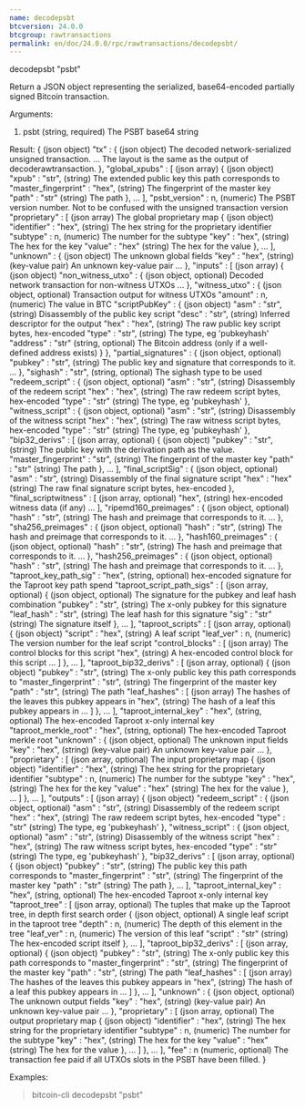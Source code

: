 ```yaml
---
name: decodepsbt
btcversion: 24.0.0
btcgroup: rawtransactions
permalink: en/doc/24.0.0/rpc/rawtransactions/decodepsbt/
---
```


decodepsbt "psbt"

Return a JSON object representing the serialized, base64-encoded partially signed Bitcoin transaction.

Arguments:
1. psbt    (string, required) The PSBT base64 string

Result:
{                                          (json object)
  "tx" : {                                 (json object) The decoded network-serialized unsigned transaction.
    ...                                    The layout is the same as the output of decoderawtransaction.
  },
  "global_xpubs" : [                       (json array)
    {                                      (json object)
      "xpub" : "str",                      (string) The extended public key this path corresponds to
      "master_fingerprint" : "hex",        (string) The fingerprint of the master key
      "path" : "str"                       (string) The path
    },
    ...
  ],
  "psbt_version" : n,                      (numeric) The PSBT version number. Not to be confused with the unsigned transaction version
  "proprietary" : [                        (json array) The global proprietary map
    {                                      (json object)
      "identifier" : "hex",                (string) The hex string for the proprietary identifier
      "subtype" : n,                       (numeric) The number for the subtype
      "key" : "hex",                       (string) The hex for the key
      "value" : "hex"                      (string) The hex for the value
    },
    ...
  ],
  "unknown" : {                            (json object) The unknown global fields
    "key" : "hex",                         (string) (key-value pair) An unknown key-value pair
    ...
  },
  "inputs" : [                             (json array)
    {                                      (json object)
      "non_witness_utxo" : {               (json object, optional) Decoded network transaction for non-witness UTXOs
        ...
      },
      "witness_utxo" : {                   (json object, optional) Transaction output for witness UTXOs
        "amount" : n,                      (numeric) The value in BTC
        "scriptPubKey" : {                 (json object)
          "asm" : "str",                   (string) Disassembly of the public key script
          "desc" : "str",                  (string) Inferred descriptor for the output
          "hex" : "hex",                   (string) The raw public key script bytes, hex-encoded
          "type" : "str",                  (string) The type, eg 'pubkeyhash'
          "address" : "str"                (string, optional) The Bitcoin address (only if a well-defined address exists)
        }
      },
      "partial_signatures" : {             (json object, optional)
        "pubkey" : "str",                  (string) The public key and signature that corresponds to it.
        ...
      },
      "sighash" : "str",                   (string, optional) The sighash type to be used
      "redeem_script" : {                  (json object, optional)
        "asm" : "str",                     (string) Disassembly of the redeem script
        "hex" : "hex",                     (string) The raw redeem script bytes, hex-encoded
        "type" : "str"                     (string) The type, eg 'pubkeyhash'
      },
      "witness_script" : {                 (json object, optional)
        "asm" : "str",                     (string) Disassembly of the witness script
        "hex" : "hex",                     (string) The raw witness script bytes, hex-encoded
        "type" : "str"                     (string) The type, eg 'pubkeyhash'
      },
      "bip32_derivs" : [                   (json array, optional)
        {                                  (json object)
          "pubkey" : "str",                (string) The public key with the derivation path as the value.
          "master_fingerprint" : "str",    (string) The fingerprint of the master key
          "path" : "str"                   (string) The path
        },
        ...
      ],
      "final_scriptSig" : {                (json object, optional)
        "asm" : "str",                     (string) Disassembly of the final signature script
        "hex" : "hex"                      (string) The raw final signature script bytes, hex-encoded
      },
      "final_scriptwitness" : [            (json array, optional)
        "hex",                             (string) hex-encoded witness data (if any)
        ...
      ],
      "ripemd160_preimages" : {            (json object, optional)
        "hash" : "str",                    (string) The hash and preimage that corresponds to it.
        ...
      },
      "sha256_preimages" : {               (json object, optional)
        "hash" : "str",                    (string) The hash and preimage that corresponds to it.
        ...
      },
      "hash160_preimages" : {              (json object, optional)
        "hash" : "str",                    (string) The hash and preimage that corresponds to it.
        ...
      },
      "hash256_preimages" : {              (json object, optional)
        "hash" : "str",                    (string) The hash and preimage that corresponds to it.
        ...
      },
      "taproot_key_path_sig" : "hex",      (string, optional) hex-encoded signature for the Taproot key path spend
      "taproot_script_path_sigs" : [       (json array, optional)
        {                                  (json object, optional) The signature for the pubkey and leaf hash combination
          "pubkey" : "str",                (string) The x-only pubkey for this signature
          "leaf_hash" : "str",             (string) The leaf hash for this signature
          "sig" : "str"                    (string) The signature itself
        },
        ...
      ],
      "taproot_scripts" : [                (json array, optional)
        {                                  (json object)
          "script" : "hex",                (string) A leaf script
          "leaf_ver" : n,                  (numeric) The version number for the leaf script
          "control_blocks" : [             (json array) The control blocks for this script
            "hex",                         (string) A hex-encoded control block for this script
            ...
          ]
        },
        ...
      ],
      "taproot_bip32_derivs" : [           (json array, optional)
        {                                  (json object)
          "pubkey" : "str",                (string) The x-only public key this path corresponds to
          "master_fingerprint" : "str",    (string) The fingerprint of the master key
          "path" : "str",                  (string) The path
          "leaf_hashes" : [                (json array) The hashes of the leaves this pubkey appears in
            "hex",                         (string) The hash of a leaf this pubkey appears in
            ...
          ]
        },
        ...
      ],
      "taproot_internal_key" : "hex",      (string, optional) The hex-encoded Taproot x-only internal key
      "taproot_merkle_root" : "hex",       (string, optional) The hex-encoded Taproot merkle root
      "unknown" : {                        (json object, optional) The unknown input fields
        "key" : "hex",                     (string) (key-value pair) An unknown key-value pair
        ...
      },
      "proprietary" : [                    (json array, optional) The input proprietary map
        {                                  (json object)
          "identifier" : "hex",            (string) The hex string for the proprietary identifier
          "subtype" : n,                   (numeric) The number for the subtype
          "key" : "hex",                   (string) The hex for the key
          "value" : "hex"                  (string) The hex for the value
        },
        ...
      ]
    },
    ...
  ],
  "outputs" : [                            (json array)
    {                                      (json object)
      "redeem_script" : {                  (json object, optional)
        "asm" : "str",                     (string) Disassembly of the redeem script
        "hex" : "hex",                     (string) The raw redeem script bytes, hex-encoded
        "type" : "str"                     (string) The type, eg 'pubkeyhash'
      },
      "witness_script" : {                 (json object, optional)
        "asm" : "str",                     (string) Disassembly of the witness script
        "hex" : "hex",                     (string) The raw witness script bytes, hex-encoded
        "type" : "str"                     (string) The type, eg 'pubkeyhash'
      },
      "bip32_derivs" : [                   (json array, optional)
        {                                  (json object)
          "pubkey" : "str",                (string) The public key this path corresponds to
          "master_fingerprint" : "str",    (string) The fingerprint of the master key
          "path" : "str"                   (string) The path
        },
        ...
      ],
      "taproot_internal_key" : "hex",      (string, optional) The hex-encoded Taproot x-only internal key
      "taproot_tree" : [                   (json array, optional) The tuples that make up the Taproot tree, in depth first search order
        {                                  (json object, optional) A single leaf script in the taproot tree
          "depth" : n,                     (numeric) The depth of this element in the tree
          "leaf_ver" : n,                  (numeric) The version of this leaf
          "script" : "str"                 (string) The hex-encoded script itself
        },
        ...
      ],
      "taproot_bip32_derivs" : [           (json array, optional)
        {                                  (json object)
          "pubkey" : "str",                (string) The x-only public key this path corresponds to
          "master_fingerprint" : "str",    (string) The fingerprint of the master key
          "path" : "str",                  (string) The path
          "leaf_hashes" : [                (json array) The hashes of the leaves this pubkey appears in
            "hex",                         (string) The hash of a leaf this pubkey appears in
            ...
          ]
        },
        ...
      ],
      "unknown" : {                        (json object, optional) The unknown output fields
        "key" : "hex",                     (string) (key-value pair) An unknown key-value pair
        ...
      },
      "proprietary" : [                    (json array, optional) The output proprietary map
        {                                  (json object)
          "identifier" : "hex",            (string) The hex string for the proprietary identifier
          "subtype" : n,                   (numeric) The number for the subtype
          "key" : "hex",                   (string) The hex for the key
          "value" : "hex"                  (string) The hex for the value
        },
        ...
      ]
    },
    ...
  ],
  "fee" : n                                (numeric, optional) The transaction fee paid if all UTXOs slots in the PSBT have been filled.
}

Examples:
> bitcoin-cli decodepsbt "psbt"


